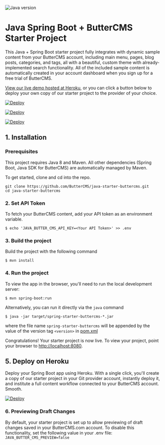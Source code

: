 ![Java version](https://img.shields.io/badge/Java-8-red)

# Java Spring Boot +  ButterCMS Starter Project

This Java + Spring Boot starter project fully integrates with dynamic sample 
content from your ButterCMS account, including main menu, pages, blog posts, 
categories, and tags, all with a beautiful, custom theme with already-implemented 
search functionality. All of the included sample content is automatically created 
in your account dashboard when you sign up for a free trial of ButterCMS.

[View our live demo hosted at Heroku](https://java-starter-buttercms.herokuapp.com/), or you can click a button below
to deploy your own copy of our starter project to the provider of your  choice.

[![Deploy](https://www.herokucdn.com/deploy/button.svg)](https://heroku.com/deploy?template=https://github.com/ButterCMS/java-starter-buttercms&env%5BJAVA_BUTTER_CMS_API_KEY%5D=check%20https://buttercms.com/settings)

[![Deploy](https://www.netlify.com/img/deploy/button.svg)](https://app.netlify.com/start/deploy?repository=https://github.com/martinalbert/java-starter-buttercms-test)
<!-- %23JAVA_BUTTER_CMS_API_KEY=specialuniquevalue -->

[![Deploy](https://developer.stackblitz.com/img/open_in_stackblitz.svg)](https://stackblitz.com/github/martinalbert/java-starter-buttercms-test)

## 1. Installation

### Prerequisites

This project requires Java 8 and Maven. All other dependencies (Spring Boot, Java SDK for ButterCMS) are automatically managed by Maven.

To get started, clone and cd into the repo.

```
git clone https://github.com/ButterCMS/java-starter-buttercms.git
cd java-starter-buttercms
```

### 2. Set API Token

To fetch your ButterCMS content, add your API token as an environment variable.

`$ echo 'JAVA_BUTTER_CMS_API_KEY=<Your API Token>' >> .env`

### 3. Build the project

Build the project with the following command

`$ mvn install`

### 4. Run the project

To view the app in the browser, you'll need to run the local development server:

`$ mvn spring-boot:run`

Alternatively, you can run it directly via the `java` command

`$ java -jar target/spring-starter-buttercms-*.jar`

where the file name `spring-starter-buttercms` will be appended by the value of the version tag `<version>` in [pom.xml](pom.xml)

Congratulations! Your starter project is now live. To view your project, 
point your browser to [http://localhost:8080](http://localhost:8080).

## 5. Deploy on Heroku

Deploy your Spring Boot app using Heroku. With a single click, you'll create a 
copy of our starter project in your Git provider account, instantly deploy it, 
and institute a full content workflow connected to your ButterCMS account. Smooth.

[![Deploy](https://www.herokucdn.com/deploy/button.svg)](https://heroku.com/deploy?template=https://github.com/ButterCMS/java-starter-buttercms&env%5BJAVA_BUTTER_CMS_API_KEY%5D=check%20https://buttercms.com/settings)


### 6. Previewing Draft Changes

By default, your starter project is set up to allow previewing of draft changes 
saved in your ButterCMS.com account. To disable this functionality, set the 
following value in your .env file: `JAVA_BUTTER_CMS_PREVIEW=false`

